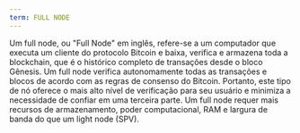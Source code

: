 ```yaml
---
term: FULL NODE
---
```


Um full node, ou "Full Node" em inglês, refere-se a um computador que executa um cliente do protocolo Bitcoin e baixa, verifica e armazena toda a blockchain, que é o histórico completo de transações desde o bloco Gênesis. Um full node verifica autonomamente todas as transações e blocos de acordo com as regras de consenso do Bitcoin. Portanto, este tipo de nó oferece o mais alto nível de verificação para seu usuário e minimiza a necessidade de confiar em uma terceira parte. Um full node requer mais recursos de armazenamento, poder computacional, RAM e largura de banda do que um light node (SPV).